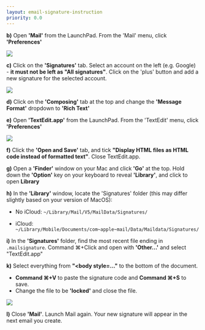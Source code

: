 ```yaml
---
layout: email-signature-instruction
priority: 0.0
---
```


**b)** Open **'Mail'** from the LaunchPad. From the 'Mail' menu, click **'Preferences'**

<a href="{{site.url}}{% asset_path email-signature/mac-mail-preferences.jpg %}" target="_blank"><img src="{{site.url}}{% asset_path email-signature/mac-mail-preferences.jpg %}"></a>

**c)** Click on the **'Signatures'** tab. Select an account on the left (e.g. Google) - __**it must not be left as "All signatures"**__. Click on the 'plus' button and add a new signature for the selected account.

<a href="{{site.url}}{% asset_path email-signature/mac-mail-account.jpg %}" target="_blank"><img src="{{site.url}}{% asset_path email-signature/mac-mail-account.jpg %}"></a>

**d)** Click on the **'Composing'** tab at the top and change the **'Message Format'** dropdown to **'Rich Text'**

**e)** Open **'TextEdit.app'** from the LaunchPad. From the 'TextEdit' menu, click **'Preferences'**

<a href="{{site.url}}{% asset_path email-signature/mac-mail-textedit-preferences.jpg %}" target="_blank"><img src="{{site.url}}{% asset_path email-signature/mac-mail-textedit-preferences.jpg %}"></a>

**f)** Click the **'Open and Save'** tab, and tick **"Display HTML files as HTML code instead of formatted text"**. Close TextEdit.app.

**g)** Open a **'Finder'** window on your Mac and click **'Go'** at the top. Hold down the **'Option'** key on your keyboard to reveal **'Library'**, and click to open **Library**

**h)** In the **'Library'** window, locate the 'Signatures' folder (this may differ slightly based on your version of MacOS):

- No iCloud: `~/Library/Mail/V5/MailData/Signatures/`

- iCloud: `~/Library/Mobile/Documents/com~apple~mail/Data/Maildata/Signatures/`

**i)** In the **'Signatures'** folder, find the most recent file ending in `.mailsignature`. Command &#8984;+Click and open with **'Other...'** and select "TextEdit.app"

**k)** Select everything from **"&lt;body style=..."** to the bottom of the document.
- **Command &#8984;+V** to paste the signature code and **Command &#8984;+S** to save.
- Change the file to be **'locked'** and close the file.

<a href="{{site.url}}{% asset_path email-signature/mac-mail-click-tick.jpg %}" target="_blank"><img src="{{site.url}}{% asset_path email-signature/mac-mail-click-tick.jpg %}"></a>

**l)** Close **'Mail'**. Launch Mail again. Your new signature will appear in the next email you create.
